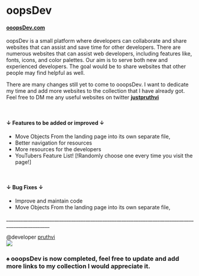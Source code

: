 <h1> oopsDev </h1>
<h4><a href="https://ooopsdev.com/#/">ooopsDev.com </a> </h4>
<p> oopsDev is a small platform where developers can collaborate and share websites that can assist and save time for other developers. There are numerous websites that can assist web developers, including features like, fonts, icons, and color palettes. Our aim is to serve both new and experienced developers. The goal would be to share websites that other people may find helpful as well. </p>

<p> There are many changes still yet to come to ooopsDev. I want to dedicate my time and add more websites to the collection that I have already got. Feel free to DM me any useful websites on twitter <a href="https://twitter.com/justpruthvi"><strong>justpruthvi</strong></a> </p>

<br/>
<h4> ↓ Features to be added or improved ↓</h4>
<ul>
        <li> Move Objects From the landing page into its own separate file, </li>
        <li> Better navigation for resources  </li>
        <li> More resources for the developers  </li>
        <li> YouTubers Feature List! [!Randomly choose one every time you visit the page!]  </li>
        
        
</ul>

<br/>

<h4> ↓ Bug Fixes ↓</h4>
<ul>
        <li> Improve and maintain code </li>
        <li> Move Objects From the landing page into its own separate file, </li>

</ul>

<p>________________________________________________________________________________________________</p>
<span> @developer </span>
<a href="https://twitter.com/justpruthvi"> pruthvi </a>

<br/>
<img src="https://g.foolcdn.com/editorial/images/619293/sn10-starship-photographed-from-below-during-landing-is-elon-musk.jpg" />
<h3> ♠ ooopsDev is now completed, feel free to update and add more links to my collection I would appreciate it. </h3>
